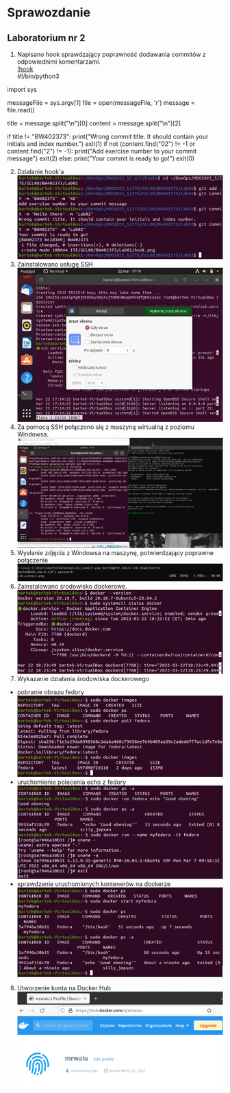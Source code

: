 # Sprawozdanie
## Laboratorium nr 2
1. Napisano hook sprawdzający poprawność dodawania commitów z odpowiednimi komentarzami. <br>
[!hook](hook.png)<br>
#!/bin/python3

import sys

messageFile = sys.argv[1]
file = open(messageFile, 'r')
message = file.read()

title = message.split("\n")[0]
content = message.split("\n")[2]

if title != "BW402373":
        print("Wrong commit title. It should contain your initials and index number.")
        exit(1)
if not (content.find("02") != -1 or content.find("2") != -1):
        print("Add exercise number to your commit message")
        exit(2)
else:
        print("Your commit is ready to go!")
        exit(0)
        
2. Działanie hook'a <br>
![hook_working](hook_works.png)
3. Zainstalowano usługę SSH <br>
![ssh](working_ssh.png)
4. Za pomocą SSH połączono się z maszyną wirtualną z poziomu Windowsa.<br>
![win-vm](ssh_connect.png)
5. Wysłanie zdjęcia z Windowsa na maszynę, potwierdzający poprawne połączenie<br>
![send_photo](send.png)
6. Zainstalowano środowisko dockerowe.<br>
![docker_install](docker.png)
7. Wykazanie działania środowiska dockerowego
- pobranie obrazu fedory<br>
![fedora_download](fedora.png)
- uruchomienie polecenia echo z fedory<br>
![fedora_comm](docker_run1.png)
- sprawdzenie uruchomionych kontenerów na dockerze<br>
![containers](docker_fedora.png)
8. Utworzenie konta na Docker Hub<br>
![hub](hub.png)
